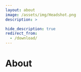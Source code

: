 ```yaml
---
layout: about
image: /assets/img/Headshot.png
description: >

hide_description: true
redirect_from:
  - /download/
---
```


# About

<!--author-->

